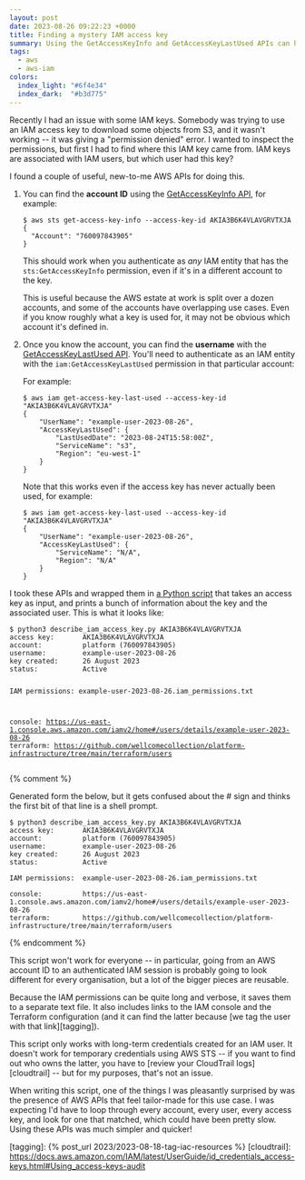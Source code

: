 ```yaml
---
layout: post
date: 2023-08-26 09:22:23 +0000
title: Finding a mystery IAM access key
summary: Using the GetAccessKeyInfo and GetAccessKeyLastUsed APIs can help us trace an IAM key back to its source.
tags:
  - aws
  - aws-iam
colors:
  index_light: "#6f4e34"
  index_dark:  "#b3d775"
---
```


Recently I had an issue with some IAM keys.
Somebody was trying to use an IAM access key to download some objects from S3, and it wasn't working -- it was giving a "permission denied" error.
I wanted to inspect the permissions, but first I had to find where this IAM key came from.
IAM keys are associated with IAM users, but which user had this key?

I found a couple of useful, new-to-me AWS APIs for doing this.

1.  You can find the **account ID** using the [GetAccessKeyInfo API](https://docs.aws.amazon.com/STS/latest/APIReference/API_GetAccessKeyInfo.html), for example:

    ```console
    $ aws sts get-access-key-info --access-key-id AKIA3B6K4VLAVGRVTXJA
    {
      "Account": "760097843905"
    }
    ```

    This should work when you authenticate as _any_ IAM entity that has the `sts:GetAccessKeyInfo` permission, even if it's in a different account to the key.

    This is useful because the AWS estate at work is split over a dozen accounts, and some of the accounts have overlapping use cases.
    Even if you know roughly what a key is used for, it may not be obvious which account it's defined in.

2.  Once you know the account, you can find the **username** with the [GetAccessKeyLastUsed API](https://docs.aws.amazon.com/IAM/latest/APIReference/API_GetAccessKeyLastUsed.html).
    You'll need to authenticate as an IAM entity with the `iam:GetAccessKeyLastUsed` permission in that particular account:

    For example:

    ```console
    $ aws iam get-access-key-last-used --access-key-id "AKIA3B6K4VLAVGRVTXJA"
    {
        "UserName": "example-user-2023-08-26",
        "AccessKeyLastUsed": {
            "LastUsedDate": "2023-08-24T15:58:00Z",
            "ServiceName": "s3",
            "Region": "eu-west-1"
        }
    }
    ```

    Note that this works even if the access key has never actually been used, for example:

    ```console
    $ aws iam get-access-key-last-used --access-key-id "AKIA3B6K4VLAVGRVTXJA"
    {
        "UserName": "example-user-2023-08-26",
        "AccessKeyLastUsed": {
            "ServiceName": "N/A",
            "Region": "N/A"
        }
    }
    ```

I took these APIs and wrapped them in [a Python script][script] that takes an access key as input, and prints a bunch of information about the key and the associated user.
This is what it looks like:

<div class="language-console highlighter-rouge"><div class="highlight"><pre class="highlight"><code><span class="gp">$</span><span class="w"> </span>python3 describe_iam_access_key.py AKIA3B6K4VLAVGRVTXJA
<span class="go">access key:       AKIA3B6K4VLAVGRVTXJA
account:          platform (760097843905)
username:         example-user-2023-08-26
key created:      26 August 2023
status:           Active

IAM permissions:  example-user-2023-08-26.iam_permissions.txt

console:          https://us-east-1.console.aws.amazon.com/iamv2/home#/users/details/example-user-2023-08-26
terraform:        https://github.com/wellcomecollection/platform-infrastructure/tree/main/terraform/users
</span></code></pre></div></div>

{% comment %}

Generated form the below, but it gets confused about the # sign and thinks the first bit of that line is a shell prompt.

```console
$ python3 describe_iam_access_key.py AKIA3B6K4VLAVGRVTXJA
access key:       AKIA3B6K4VLAVGRVTXJA
account:          platform (760097843905)
username:         example-user-2023-08-26
key created:      26 August 2023
status:           Active

IAM permissions:  example-user-2023-08-26.iam_permissions.txt

console:          https://us-east-1.console.aws.amazon.com/iamv2/home#/users/details/example-user-2023-08-26
terraform:        https://github.com/wellcomecollection/platform-infrastructure/tree/main/terraform/users
```

{% endcomment %}

This script won't work for everyone -- in particular, going from an AWS account ID to an authenticated IAM session is probably going to look different for every organisation, but a lot of the bigger pieces are reusable.

Because the IAM permissions can be quite long and verbose, it saves them to a separate text file.
It also includes links to the IAM console and the Terraform configuration (and it can find the latter because [we tag the user with that link][tagging]).

This script only works with long-term credentials created for an IAM user.
It doesn't work for temporary credentials using AWS STS -- if you want to find out who owns the latter, you have to [review your CloudTrail logs][cloudtrail] -- but for my purposes, that's not an issue.

When writing this script, one of the things I was pleasantly surprised by was the presence of AWS APIs that feel tailor-made for this use case.
I was expecting I'd have to loop through every account, every user, every access key, and look for one that matched, which could have been pretty slow.
Using these APIs was much simpler and quicker!

[script]: https://github.com/wellcomecollection/aws-account-infrastructure/blob/f06cb97094ddeab27c58ca2a6123de2b90511651/scripts/describe_iam_access_key.py
[tagging]: {% post_url 2023/2023-08-18-tag-iac-resources %}
[cloudtrail]: https://docs.aws.amazon.com/IAM/latest/UserGuide/id_credentials_access-keys.html#Using_access-keys-audit
